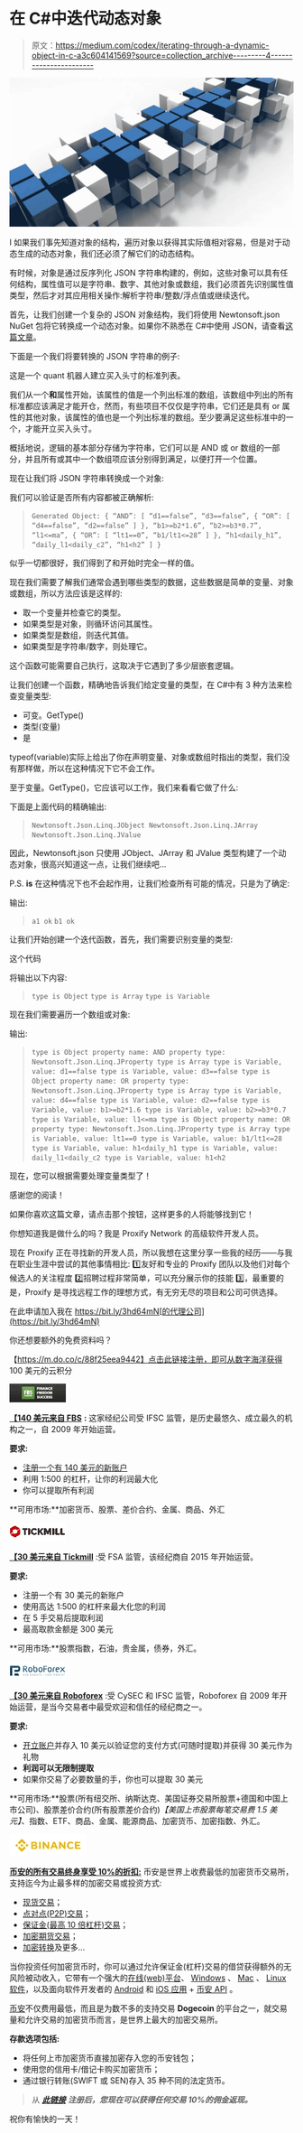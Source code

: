# 在 C#中迭代动态对象

> 原文：<https://medium.com/codex/iterating-through-a-dynamic-object-in-c-a3c604141569?source=collection_archive---------4----------------------->

![](img/7800c53f5192b764a57857f3f9df11a8.png)

I 如果我们事先知道对象的结构，遍历对象以获得其实际值相对容易，但是对于动态生成的动态对象，我们还必须了解它们的动态结构。

有时候，对象是通过反序列化 JSON 字符串构建的，例如，这些对象可以具有任何结构，属性值可以是字符串、数字、其他对象或数组，我们必须首先识别属性值类型，然后才对其应用相关操作:解析字符串/整数/浮点值或继续迭代。

首先，让我们创建一个复杂的 JSON 对象结构，我们将使用 Newtonsoft.json NuGet 包将它转换成一个动态对象。如果你不熟悉在 C#中使用 JSON，请查看[这篇文章](https://turmanauli.medium.com/a-complete-guide-for-serializing-json-to-dynamic-objects-on-the-fly-in-c-7ab4799f648d)。

下面是一个我们将要转换的 JSON 字符串的例子:

这是一个 quant 机器人建立买入头寸的标准列表。

我们从一个**和**属性开始，该属性的值是一个列出标准的数组，该数组中列出的所有标准都应该满足才能开仓，然而，有些项目不仅仅是字符串，它们还是具有 or 属性的其他对象，该属性的值也是一个列出标准的数组。至少要满足这些标准中的一个，才能开立买入头寸。

概括地说，逻辑的基本部分存储为字符串，它们可以是 AND 或 or 数组的一部分，并且所有或其中一个数组项应该分别得到满足，以便打开一个位置。

现在让我们将 JSON 字符串转换成一个对象:

我们可以验证是否所有内容都被正确解析:

> `Generated Object: {
> “AND”: [
> “d1==false”,
> “d3==false”,
> {
> “OR”: [
> “d4==false”,
> “d2==false”
> ]
> },
> “b1>=b2*1.6”,
> “b2>=b3*0.7”,
> “l1<=ma”,
> {
> “OR”: [
> “lt1==0”,
> “b1/lt1<=28”
> ]
> },
> “h1<daily_h1”,
> “daily_l1<daily_c2”,
> “h1<h2”
> ]
> }`

似乎一切都很好，我们得到了和开始时完全一样的值。

现在我们需要了解我们通常会遇到哪些类型的数据，这些数据是简单的变量、对象或数组，所以方法应该是这样的:

*   取一个变量并检查它的类型。
*   如果类型是对象，则循环访问其属性。
*   如果类型是数组，则迭代其值。
*   如果类型是字符串/数字，则处理它。

这个函数可能需要自己执行，这取决于它遇到了多少层嵌套逻辑。

让我们创建一个函数，精确地告诉我们给定变量的类型，在 C#中有 3 种方法来检查变量类型:

*   可变。GetType()
*   类型(变量)
*   是

typeof(variable)实际上给出了你在声明变量、对象或数组时指出的类型，我们没有那样做，所以在这种情况下它不会工作。

至于变量。GetType()，它应该可以工作，我们来看看它做了什么:

下面是上面代码的精确输出:

> `Newtonsoft.Json.Linq.JObject
> Newtonsoft.Json.Linq.JArray
> Newtonsoft.Json.Linq.JValue`

因此，Newtonsoft.json 只使用 JObject、JArray 和 JValue 类型构建了一个动态对象，很高兴知道这一点，让我们继续吧…

P.S. **is** 在这种情况下也不会起作用，让我们检查所有可能的情况，只是为了确定:

输出:

> `a1 ok`
> `b1 ok`
> 

让我们开始创建一个迭代函数，首先，我们需要识别变量的类型:

这个代码

将输出以下内容:

> `type is Object`
> `type is Array`
> `type is Variable`
> 

现在我们需要遍历一个数组或对象:

输出:

> `type is Object
> property name: AND
> property type: Newtonsoft.Json.Linq.JProperty
> type is Array
> type is Variable, value: d1==false
> type is Variable, value: d3==false
> type is Object
> property name: OR
> property type: Newtonsoft.Json.Linq.JProperty
> type is Array
> type is Variable, value: d4==false
> type is Variable, value: d2==false
> type is Variable, value: b1>=b2*1.6
> type is Variable, value: b2>=b3*0.7
> type is Variable, value: l1<=ma
> type is Object
> property name: OR
> property type: Newtonsoft.Json.Linq.JProperty
> type is Array
> type is Variable, value: lt1==0
> type is Variable, value: b1/lt1<=28
> type is Variable, value: h1<daily_h1
> type is Variable, value: daily_l1<daily_c2
> type is Variable, value: h1<h2`

现在，您可以根据需要处理变量类型了！

感谢您的阅读！

如果你喜欢这篇文章，请点击那个按钮，这样更多的人将能够找到它！

你想知道我是做什么的吗？我是 Proxify Network 的高级软件开发人员。

现在 Proxify 正在寻找新的开发人员，所以我想在这里分享一些我的经历——与我在职业生涯中尝试的其他事情相比:
1️⃣友好和专业的 Proxify 团队以及他们对每个候选人的关注程度
2️⃣招聘过程非常简单，可以充分展示你的技能
3️⃣，最重要的是，Proxify 是寻找远程工作的理想方式，有无穷无尽的项目和公司可供选择。

在此申请加入我在 https://bit.ly/3hd64mN[的代理公司](https://bit.ly/3hd64mN)

你还想要额外的免费资料吗？

【https://m.do.co/c/88f25eea9442】点击此链接注册，即可从数字海洋获得 100 美元的云积分

![](img/a56fdc2d417997653d3ea19c3ded5b83.png)

[**【140 美元来自 FBS**](https://fbs.com/promo/trade-100usd?ppu=193551) **:** 这家经纪公司受 IFSC 监管，是历史最悠久、成立最久的机构之一，自 2009 年开始运营。

**要求:**

*   [注册一个有 140 美元的新账户](https://fbs.com/promo/trade-100usd?ppu=193551)
*   利用 1:500 的杠杆，让你的利润最大化
*   你可以提取所有利润

**可用市场:**加密货币、股票、差价合约、金属、商品、外汇

![](img/d01d0eca0648f163c82f7759703b6df0.png)

[**【30 美元来自 Tickmill**](https://secure.tickmill.com/redirect/index.php?cii=15604&cis=1&lp=https%3A%2F%2Ftickmill.com%2Fpromotions%2Fwelcome-account%2F) :受 FSA 监管，该经纪商自 2015 年开始运营。

**要求:**

*   注册一个有 30 美元的新账户
*   使用高达 1:500 的杠杆来最大化您的利润
*   在 5 手交易后提取利润
*   最高取款金额是 300 美元

**可用市场:**股票指数，石油，贵金属，债券，外汇。

![](img/931e59f88e70d767c2f051b8e1e72e28.png)

[**【30 美元来自 Roboforex**](http://www.roboforex.com/clients/promotions/welcome-program/?a=arag) :受 CySEC 和 IFSC 监管，Roboforex 自 2009 年开始运营，是当今交易者中最受欢迎和信任的经纪商之一。

**要求:**

*   [开立账户](http://www.roboforex.com/clients/promotions/welcome-program/?a=arag)并存入 10 美元以验证您的支付方式(可随时提取)并获得 30 美元作为礼物
*   **利润可以无限制提取**
*   如果你交易了必要数量的手，你也可以提取 30 美元

**可用市场:**股票(所有纽交所、纳斯达克、美国证券交易所股票+德国和中国上市公司)、股票差价合约(所有股票差价合约)*【美国上市股票每笔交易费 1.5 美元】*、指数、ETF、商品、金属、能源商品、加密货币、加密指数、外汇。

![](img/1d2cd192c0404bd4feaa38abf1173e77.png)

[**币安的所有交易终身享受 10%的折扣:**](https://www.binance.com/en/register?ref=P5O06MBF) 币安是世界上收费最低的加密货币交易所，支持迄今为止最多样的加密交易或投资方式:

*   [现货交易](https://www.binance.com/en/register?ref=P5O06MBF)；
*   [点对点(P2P)交易](https://www.binance.com/en/register?ref=P5O06MBF)；
*   [保证金(最高 10 倍杠杆)交易](https://www.binance.com/en/register?ref=P5O06MBF)；
*   [加密期货交易](https://www.binance.com/en/register?ref=P5O06MBF)；
*   [加密转换](https://www.binance.com/en/register?ref=P5O06MBF)及更多…

当你投资任何加密货币时，你可以通过允许保证金(杠杆)交易的借贷获得额外的无风险被动收入，它带有一个强大的[在线(web)平台](https://www.binance.com/en/register?ref=P5O06MBF)、 [Windows](https://www.binance.com/en/download?ref=P5O06MBF) 、 [Mac](https://www.binance.com/en/download?ref=P5O06MBF) 、 [Linux 软件](https://www.binance.com/en/download?ref=P5O06MBF)，以及面向软件开发者的 [Android](https://www.binance.com/en/download?ref=P5O06MBF) 和 [iOS 应用](https://www.binance.com/en/download?ref=P5O06MBF) + [币安 API](https://www.binance.com/en/download?ref=P5O06MBF) 。

[币安](https://www.binance.com/en/register?ref=P5O06MBF)不仅费用最低，而且是为数不多的支持交易 **Dogecoin** 的平台之一，就交易量和允许交易的加密货币而言，是世界上最大的加密交易所。

**存款选项包括:**

*   将任何上市加密货币直接加密存入您的币安钱包；
*   使用您的信用卡/借记卡购买加密货币；
*   通过银行转账(SWIFT 或 SEN)存入 35 种不同的法定货币。

> 从 [***此链接***](https://www.binance.com/en/register?ref=P5O06MBF) ***注册后，您现在可以获得任何交易 10%的佣金返现。***

祝你有愉快的一天！